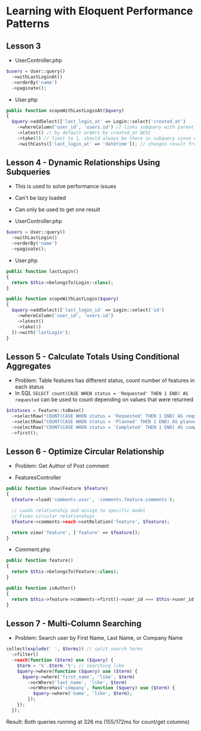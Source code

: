 # Learning with Eloquent Performance Patterns

## Lesson 3
- UserController.php

```php
$users = User::query()
  ->withLastLoginAt()
  ->orderBy('name')
  ->paginate();
```

- User.php

```php
public function scopeWithLastLoginAt($query)
{
  $query->addSelect(['last_login_at' => Login::select('created_at')
    ->whereColumn('user_id', 'users.id') // links subquery with parent query
    ->latest() // by default orders by created_at DESC
    ->take(1) // limit to 1, should always be there in subquery since only one result per line
    ->withCasts(['last_login_at' => 'datetime']); // changes result from string to Carbon
```

## Lesson 4 - Dynamic Relationships Using Subqueries
- This is used to solve performance issues
- Can't be lazy loaded
- Can only be used to get one result

- UserController.php
```php
$users = User::query()
  ->withLastLogin()
  ->orderBy('name')
  ->paginate();
```

- User.php
```php
public function lastLogin()
{
  return $this->belongsTo(Login::class);
}

public function scopeWithLastLogin($query)
{
  $query->addSelect(['last_login_id' => Login::select('id')
    ->whereColumn('user_id', 'users.id')
    ->latest()
    ->take(1)
  ])->with('lastLogin');
}
```

## Lesson 5 - Calculate Totals Using Conditional Aggregates
- Problem: Table features has different status, count number of features in each status
- In SQL `SELECT count(CASE WHEN status = 'Requested' THEN 1 END) AS requested` can be used to count depending on values that were returned


```php
$statuses = Feature::toBase()
  ->selectRaw("COUNT(CASE WHEN status = 'Requested' THEN 1 END) AS requested")
  ->selectRaw("COUNT(CASE WHEN status = 'Planned' THEN 1 END) AS planned")
  ->selectRaw("COUNT(CASE WHEN status = 'Completed' THEN 1 END) AS completed")
  ->first();
```

## Lesson 6 - Optimize Circular Relationship
- Problem: Get Author of Post comment

- FeaturesController
```php
public function show(Feature $feature)
{
  $feature->load('comments.user', 'comments.feature.comments');

  // Loads relationship and assign to specific model
  // Fixes circular relationships
  $feature->comments->each->setRelation('feature', $feature);

  return view('feature', ['feature' => $feature]);
}
``` 

- Comment.php
```php
public function feature()
{
  return $this->belongsTo(Feature::class);
}

public function isAuthor()
{
  return $this->feature->comments->first()->user_id === $this->user_id;
}
```

## Lesson 7 - Multi-Column Searching
- Problem: Search user by First Name, Last Name, or Company Name

```php
collect(explode(' ', $terms)) // split search terms
  ->filter()
  ->each(function ($term) use ($query) {
    $term = '%'.$term.'%'; // searching like
    $query->where(function ($query) use ($term) {
      $query->where('first_name', 'like', $term)
        ->orWhere('last_name', 'like', $term)
        ->orWhereHas('company', function ($query) use ($term) {
          $query->where('name', 'like', $term);
        });
    });
  });
```

Result: Both queries running at 326 ms (155/172ms for count/get columns)
